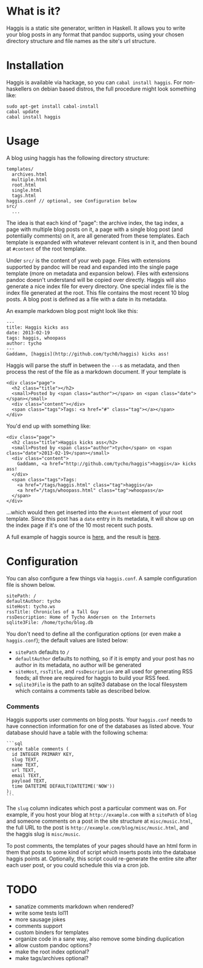 # What is it?

Haggis is a static site generator, written in Haskell. It allows you to write
your blog posts in any format that pandoc supports, using your chosen
directory structure and file names as the site's url structure.

# Installation

Haggis is available via hackage, so you can `cabal install haggis`. For
non-haskellers on debian based distros, the full procedure might look
something like:

    sudo apt-get install cabal-install
    cabal update
    cabal install haggis

# Usage

A blog using haggis has the following directory structure:

    templates/
      archives.html
      multiple.html
      root.html
      single.html
      tags.html
    haggis.conf // optional, see Configuration below
    src/
      ...

The idea is that each kind of "page": the archive index, the tag index, a page
with multiple blog posts on it, a page with a single blog post (and
potentially comments) on it, are all generated from these templates. Each
template is expanded with whatever relevant content is in it, and then bound
at `#content` of the root template.

Under `src/` is the content of your web page. Files with extensions supported
by pandoc will be read and expanded into the single page template (more on
metadata and expansion below). Files with extensions pandoc doesn't understand
will be copied over directly. Haggis will also generate a nice index file for
every directory. One special index file is the index file generated at the
root. This file contains the most recent 10 blog posts. A blog post is defined
as a file with a date in its metadata.

An example markdown blog post might look like this:

    ---
    title: Haggis kicks ass
    date: 2013-02-19
    tags: haggis, whoopass
    author: tycho
    ---
    Gaddamn, [haggis](http://github.com/tych0/haggis) kicks ass!

Haggis will parse the stuff in between the `---`s as metadata, and then
process the rest of the file as a markdown document. If your template is

    <div class="page">
      <h2 class="title"></h2>
      <small>Posted by <span class="author"></span> on <span class="date"></span></small>
      <div class="content"></div>
      <span class="tags">Tags: <a href="#" class="tag"></a></span>
    </div>

You'd end up with something like:

    <div class="page">
      <h2 class="title">Haggis kicks ass</h2>
      <small>Posted by <span class="author">tycho</span> on <span class="date">2013-02-19</span></small>
      <div class="content">
        Gaddamn, <a href="http://github.com/tycho/haggis">haggis</a> kicks ass!
      </div>
      <span class="tags">Tags:
        <a href="/tags/haggis.html" class="tag">haggis</a>
        <a href="/tags/whoopass.html" class="tag">whoopass</a>
      </span>
    </div>

...which would then get inserted into the `#content` element of your root
template. Since this post has a `date` entry in its metadata, it will show up
on the index page if it's one of the 10 most recent such posts.

A full example of haggis source is [here](http://github.com/tych0/tycho.ws),
and the result is [here](http://beta.tycho.ws).

# Configuration

You can also configure a few things via `haggis.conf`. A sample configuration
file is shown below.

    sitePath: /
    defaultAuthor: tycho
    siteHost: tycho.ws
    rssTitle: Chronicles of a Tall Guy
    rssDescription: Home of Tycho Andersen on the Internets
    sqlite3File: /home/tycho/blog.db

You don't need to define all the configuration options (or even make a
`haggis.conf`); the default values are listed below:

  * `sitePath` defaults to `/`
  * `defaultAuthor` defaults to nothing, so if it is empty and your post has
    no author in its metadata, no author will be generated
  * `siteHost`, `rssTitle`, and `rssDescription` are all used for generating
    RSS feeds; all three are required for haggis to build your RSS feed.
  * `sqlite3File` is the path to an sqlite3 database on the local filesystem
    which contains a comments table as described below.

### Comments

Haggis supports user comments on blog posts. Your `haggis.conf` needs to have
connection information for one of the databases as listed above. Your database
should have a table with the following schema:

    ```sql
    create table comments (
      id INTEGER PRIMARY KEY,
      slug TEXT,
      name TEXT,
      url TEXT,
      email TEXT,
      payload TEXT,
      time DATETIME DEFAULT(DATETIME('NOW'))
    );
    ```

The `slug` column indicates which post a particular comment was on. For
example, if you host your blog at `http://example.com` with a `sitePath` of
`blog` and someone comments on a post in the site structure at
`misc/music.html`, the full URL to the post is
`http://example.com/blog/misc/music.html`, and the haggis slug is
`misc/music`.

To post comments, the templates of your pages should have an html form in them
that posts to some kind of script which inserts posts into the database haggis
points at. Optionally, this script could re-generate the entire site after
each user post, or you could schedule this via a cron job.

# TODO

  * sanatize comments markdown when rendered?
  * write some tests lol11
  * more sausage jokes
  * comments support
  * custom binders for templates
  * organize code in a sane way, also remove some binding duplication
  * allow custom pandoc options?
  * make the root index optional?
  * make tags/archives optional?
